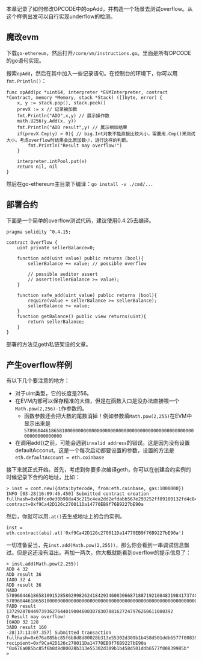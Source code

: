 本章记录了如何修改OPCODE中的opAdd，并构造一个场景去测试overflow。从这个样例出发可以自行实现underflow的检测。

## 魔改evm 
下载`go-ethereum`，然后打开`/core/vm/instructions.go`。里面是所有OPCODE的go语句实现。

搜索`opAdd`，然后在其中加入一些记录语句。在控制台的环境下，你可以用`fmt.Println()`：
```
func opAdd(pc *uint64, interpreter *EVMInterpreter, contract *Contract, memory *Memory, stack *Stack) ([]byte, error) {
	x, y := stack.pop(), stack.peek()
	prevX := x // 记录被加数
	fmt.Println("ADD",x,y) // 展示操作数
	math.U256(y.Add(x, y))
	fmt.Println("ADD result",y) // 展示相加结果
	if(prevX.Cmp(y) > 0){ // big.Int对象不能直接比较大小，需要用.Cmp()来测试大小。考虑overflow时结果会比原加数小，进行这样的判断。
		fmt.Println("Result may overflow!")
	}

	interpreter.intPool.put(x)
	return nil, nil
}
```

然后在go-ethereum主目录下编译：`go install -v ./cmd/...`

## 部署合约
下面是一个简单的overflow测试代码，建议使用0.4.25去编译。
```
pragma solidity ^0.4.15;

contract Overflow {
    uint private sellerBalance=0;
    
    function add(uint value) public returns (bool){
        sellerBalance += value; // possible overflow
        
        // possible auditor assert
        // assert(sellerBalance >= value); 
    } 

    function safe_add(uint value) public returns (bool){
        require(value + sellerBalance >= sellerBalance);
        sellerBalance += value; 
    } 
    function getBalance() public view returns(uint){
        return sellerBalance;
    }
}
```
部署的方法见geth私链架设的文章。

## 产生overflow样例
有以下几个要注意的地方：
* 对于uint类型，它的长度是256。
* 在EVM内部可以保存精准的大值，但是在函数入口是没办法直接喂一个`Math.pow(2,256)-1`作参数的。
    * 函数参数还会把大数的尾数消掉！例如参数填`Math.pow(2,255)`在EVM中显示出来是`57896044618658100000000000000000000000000000000000000000000000000000000000000`
* 在调用add()之前，可能会遇到`invalid address`的错误。这是因为没有设置defaultAcconut。这是一个每次启动都要设置的参数，设置的方法是`eth.defaultAccount = eth.coinbase`

接下来就正式开始。首先，考虑到你要多次编译geth，你可以在创建合约实例的时候记录下合约的地址，比如：
```
> inst = cont.new({data:bytecode, from:eth.coinbase, gas:1000000})
INFO [03-28|16:09:46.450] Submitted contract creation              fullhash=0xb8fce0e30b98da43c215c4ea2dd2efdabb567e293252ff89100132fd4c84e26e contract=0xf9Ca42D126c270011Da14770EB9f76B9227bE90a
```

然后，你就可以用`.at()`去生成地址上的合约实例。

```
inst = eth.contract(abi).at('0xf9Ca42D126c270011Da14770EB9f76B9227bE90a')
```

一切准备妥当，先`inst.add(Math.pow(2,255))`，那么你会看到一串调试信息飘过。但是这还没有溢出。再加一两次，你大概就能看到overflow的提示信息了：
```
> inst.add(Math.pow(2,255))
ADD 4 32
ADD result 36
IADD 32 4
ADD result 36
NADD 57896044618658109152858029982624184293460030668718871921084831984173740720328 57896044618658100000000000000000000000000000000000000000000000000000000000000
FADD result 13729287044973936276440190046003078307881627247976260611080392
O Result may overflow!
[0ADD 32 128
3ADD result 160
-28|17:13:07.357] Submitted transaction                    fullhash=0x676a085bc85f6b8d8d80028b313e55302d309b1b458d501ddb6577f00839985b recipient=0xf9Ca42D126c270011Da14770EB9f76B9227bE90a
"0x676a085bc85f6b8d8d80028b313e55302d309b1b458d501ddb6577f00839985b"
>
```
